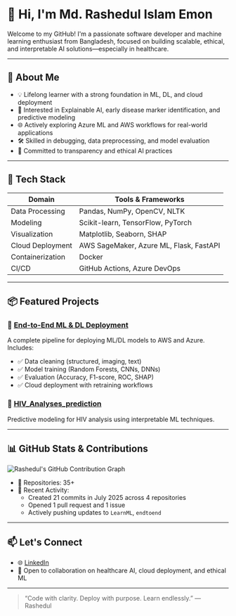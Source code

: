 # 👋 Hi, I'm Md. Rashedul Islam Emon

Welcome to my GitHub! I'm a passionate software developer and machine learning enthusiast from Bangladesh, focused on building scalable, ethical, and interpretable AI solutions—especially in healthcare.

---

## 🚀 About Me

- 💡 Lifelong learner with a strong foundation in ML, DL, and cloud deployment
- 🧠 Interested in Explainable AI, early disease marker identification, and predictive modeling
- 🌐 Actively exploring Azure ML and AWS workflows for real-world applications
- 🛠️ Skilled in debugging, data preprocessing, and model evaluation
- 🎯 Committed to transparency and ethical AI practices

---

## 🧰 Tech Stack

| Domain              | Tools & Frameworks                                      |
|---------------------|---------------------------------------------------------|
| Data Processing     | Pandas, NumPy, OpenCV, NLTK                             |
| Modeling            | Scikit-learn, TensorFlow, PyTorch                       |
| Visualization       | Matplotlib, Seaborn, SHAP                              |
| Cloud Deployment    | AWS SageMaker, Azure ML, Flask, FastAPI                |
| Containerization    | Docker                                                  |
| CI/CD               | GitHub Actions, Azure DevOps                           |

---

## 📦 Featured Projects

### 🔧 [End-to-End ML & DL Deployment](https://github.com/rashedulemon/endtoend)
A complete pipeline for deploying ML/DL models to AWS and Azure. Includes:
- ✅ Data cleaning (structured, imaging, text)
- ✅ Model training (Random Forests, CNNs, DNNs)
- ✅ Evaluation (Accuracy, F1-score, ROC, SHAP)
- ✅ Cloud deployment with retraining workflows

### 🧬 [HIV_Analyses_prediction](https://github.com/rashedulemon/HIV_Analyses_predicttion)
Predictive modeling for HIV analysis using interpretable ML techniques.

---

## 📊 GitHub Stats & Contributions

![Rashedul's GitHub Contribution Graph](https://github.com/rashedulemon/rashedulemon/blob/main/assets/contribution-graph.png)

- 🔭 Repositories: 35+
- 🧠 Recent Activity:
  - Created 21 commits in July 2025 across 4 repositories
  - Opened 1 pull request and 1 issue
  - Actively pushing updates to `LearnML`, `endtoend`

---

## 📫 Let's Connect

- 🌐 [LinkedIn](https://www.linkedin.com/in/rashedulemon)
- 💬 Open to collaboration on healthcare AI, cloud deployment, and ethical ML

---

> “Code with clarity. Deploy with purpose. Learn endlessly.” — Rashedul
